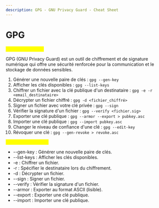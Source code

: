 ```yaml
---
description: GPG - GNU Privacy Guard - Cheat Sheet
---
```


# GPG

<mark style="color:yellow;">GPG Introduction :</mark>&#x20;

GPG (GNU Privacy Guard) est un outil de chiffrement et de signature numérique qui offre une sécurité renforcée pour la communication et le stockage de données sensibles.

1. Générer une nouvelle paire de clés : `gpg --gen-key`
2. Afficher les clés disponibles : `gpg --list-keys`
3. Chiffrer un fichier avec la clé publique d'un destinataire : `gpg -e -r <email_destinataire>`
4. Décrypter un fichier chiffré : `gpg -d <fichier_chiffré>`
5. Signer un fichier avec votre clé privée : `gpg --sign`
6. Vérifier la signature d'un fichier : `gpg --verify <fichier.sig>`
7. Exporter une clé publique : `gpg --armor --export > pubkey.asc`
8. Importer une clé publique : `gpg --import pubkey.asc`
9. Changer le niveau de confiance d'une clé : `gpg --edit-key`
10. Révoquer une clé : `gpg --gen-revoke > revoke.asc`

<mark style="color:yellow;">Options Principales :</mark>

* \--gen-key : Générer une nouvelle paire de clés.
* \--list-keys : Afficher les clés disponibles.
* \-e : Chiffrer un fichier.
* \-r : Spécifier le destinataire lors du chiffrement.
* \-d : Décrypter un fichier.
* \--sign : Signer un fichier.
* \--verify : Vérifier la signature d'un fichier.
* \--armor : Exporter au format ASCII (lisible).
* \--export : Exporter une clé publique.
* \--import : Importer une clé publique.
